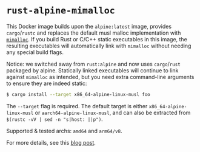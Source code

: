 # `rust-alpine-mimalloc`

This Docker image builds upon the `alpine:latest` image, provides
`cargo`/`rustc` and replaces the default musl malloc implementation
with [`mimalloc`](https://github.com/microsoft/mimalloc). If you build
Rust or C/C++ static executables in this image, the resulting
executables will automatically link with `mimalloc` without needing
any special build flags.

Notice: we switched away from `rust:alpine` and now uses
`cargo`/`rust` packaged by alpine. Statically linked executables will
continue to link against `mimalloc` as intended, but you need extra
command-line arguments to ensure they are indeed static:

```sh
$ cargo install --target x86_64-alpine-linux-musl foo
```

The `--target` flag is required. The default target is either
`x86_64-alpine-linux-musl` or `aarch64-alpine-linux-musl`, and can
also be extracted from `$(rustc -vV | sed -n "s|host: ||p")`.

Supported & tested archs: `amd64` and `arm64/v8`.

For more details, see this [blog
post](https://www.tweag.io/blog/2023-08-10-rust-static-link-with-mimalloc).
